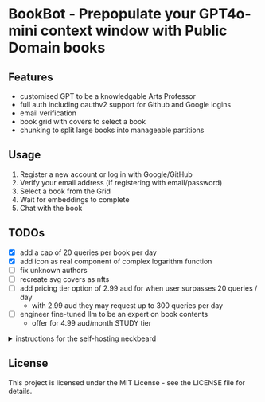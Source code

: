 # BookBot - Prepopulate your GPT4o-mini context window with Public Domain books 

## Features

- customised GPT to be a knowledgable Arts Professor
- full auth including oauthv2 support for Github and Google logins
- email verification
- book grid with covers to select a book
- chunking to split large books into manageable partitions

## Usage

1. Register a new account or log in with Google/GitHub
2. Verify your email address (if registering with email/password)
3. Select a book from the Grid
4. Wait for embeddings to complete
5. Chat with the book

## TODOs
- [X] add a cap of 20 queries per book per day
- [X] add icon as real component of complex logarithm function
- [ ] fix unknown authors
- [ ] recreate svg covers as nfts
- [ ] add pricing tier option of 2.99 aud for when user surpasses 20 queries / day
   - with 2.99 aud they may request up to 300 queries per day
- [ ] engineer fine-tuned llm to be an expert on book contents
  - offer for 4.99 aud/month STUDY tier


<details>
<summary>instructions for the self-hosting neckbeard</summary>

### prereqs

- Node.js (v14 or higher)
- PostgreSQL database
- SMTP server for sending emails (can use Gmail)
- Google and GitHub OAuth credentials (optional, for OAuth login)

### installation

1. Clone the repository:
   ```
   git clone https://github.com/abaj8494/bookbot.git
   cd bookbot
   ```

2. Set up environment variables:
   - Copy `.env.example` to `.env` in the server directory
   - Update the values in the `.env` file with your own credentials

3. Set up the database:
   - Create a PostgreSQL database
   - Update the `DATABASE_URL` in the `.env` file
   - Run the database setup script:
     ```
     cd server
     npm run setup-and-start
     ```

4. Set up the verification tables:
   ```
   cd server
   npm run setup-verification
   ```

5. Import books
   ```
   npm run import-books
   ```

6. Build and Deploy
   ```
   cd /var/www/cloud && cd server && npm run build && cd .. && cd client && npm run build && cd .. && cp -r client/build/* public/ && pm2 restart bookbot-api && sudo systemctl reload openresty
   ```

7. Access the application at `http://localhost:3000`

### oauth config

To enable OAuth login with Google and GitHub, you need to set up OAuth applications:

#### google:
1. Go to the [Google Cloud Console](https://console.cloud.google.com/)
2. Create a new project
3. Navigate to "APIs & Services" > "Credentials"
4. Create an OAuth 2.0 Client ID
5. Set the authorized redirect URI to `http://localhost:5002/api/auth/google/callback`
6. Copy the Client ID and Client Secret to your `.env` file

#### gitHub:
1. Go to [GitHub Developer Settings](https://github.com/settings/developers)
2. Create a new OAuth App
3. Set the authorization callback URL to `http://localhost:5002/api/auth/github/callback`
4. Copy the Client ID and Client Secret to your `.env` file

### email configuration

To enable email verification, you need to set up an SMTP server:

1. If using Gmail:
   - Enable 2-factor authentication on your Google account
   - Generate an App Password
   - Use this App Password in your `.env` file

2. Update the email configuration in your `.env` file:
   ```
   EMAIL_HOST=smtp.gmail.com
   EMAIL_PORT=587
   EMAIL_SECURE=false
   EMAIL_USER=your_email@gmail.com
   EMAIL_PASSWORD=your_app_password
   ```
</details>

## License

This project is licensed under the MIT License - see the LICENSE file for details. 